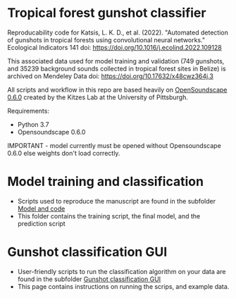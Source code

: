 # Tropical forest gunshot classifier

Reproducability code for Katsis, L. K. D., et al. (2022). "Automated detection of gunshots in tropical forests using convolutional neural networks." Ecological Indicators 141 doi: https://doi.org/10.1016/j.ecolind.2022.109128

This associated data used for model training and validation (749 gunshots, and 35239 background sounds collected in tropical forest sites in Belize) is archived on Mendeley Data doi: https://doi.org/10.17632/x48cwz364j.3 

All scripts and workflow in this repo are based heavily on [OpenSoundscape 0.6.0](https://github.com/kitzeslab/opensoundscape) created by the Kitzes Lab at the University of Pittsburgh.

Requirements:
- Python 3.7
- Opensoundscape 0.6.0

IMPORTANT - model currently must be opened without Opensoundscape 0.6.0 else weights don't load correctly.


# Model training and classification #
* Scripts used to reproduce the manuscript are found in the subfolder [Model and code](https://github.com/lydiakatsis/tropical_forest_gunshot_classifier/tree/main/Model%20and%20code)
* This folder contains the training script, the final model, and the prediction script



# Gunshot classification GUI #
* User-friendly scripts to run the classification algorithm on your data are found in the subfolder [Gunshot classification GUI](https://github.com/lydiakatsis/tropical_forest_gunshot_classifier/tree/main/Gunshot%20classification%20GUI)
* This page contains instructions on running the scrips, and example data.
